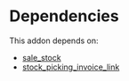# Dependencies

This addon depends on:

- [sale_stock](../../odoo-bringout-oca-ocb-sale_stock)
- [stock_picking_invoice_link](../../odoo-bringout-oca-stock-logistics-workflow-stock_picking_invoice_link)
